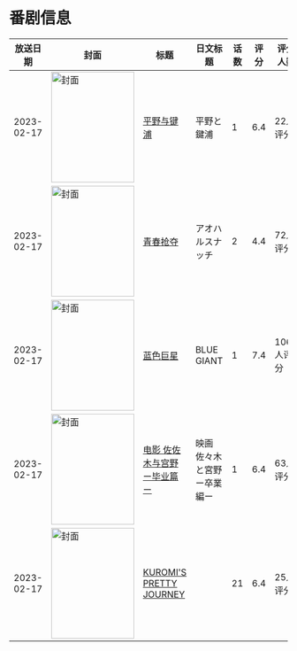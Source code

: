 # 番剧信息

|放送日期|封面|标题|日文标题|话数|评分|评分人数|
|---|---|---|---|---|---|---|
|2023-02-17|<img src="https://lain.bgm.tv/pic/cover/c/f9/40/391350_yT1Hg.jpg" alt="封面" style="width:150px;height:200px;object-fit:cover;">|[平野与键浦](https://bangumi.tv/subject/391350)|平野と鍵浦|1|6.4|22人评分|
|2023-02-17|<img src="https://bangumi.tv/img/no_icon_subject.png" alt="封面" style="width:150px;height:200px;object-fit:cover;">|[青春抢夺](https://bangumi.tv/subject/409258)|アオハルスナッチ|2|4.4|72人评分|
|2023-02-17|<img src="https://lain.bgm.tv/pic/cover/c/32/53/353792_VE3lM.jpg" alt="封面" style="width:150px;height:200px;object-fit:cover;">|[蓝色巨星](https://bangumi.tv/subject/353792)|BLUE GIANT|1|7.4|1069人评分|
|2023-02-17|<img src="https://lain.bgm.tv/pic/cover/c/fb/59/376008_JUtHw.jpg" alt="封面" style="width:150px;height:200px;object-fit:cover;">|[电影 佐佐木与宫野ー毕业篇ー](https://bangumi.tv/subject/376008)|映画 佐々木と宮野ー卒業編ー|1|6.4|63人评分|
|2023-02-17|<img src="https://lain.bgm.tv/pic/cover/c/69/28/420442_bmc5R.jpg" alt="封面" style="width:150px;height:200px;object-fit:cover;">|[KUROMI'S PRETTY JOURNEY](https://bangumi.tv/subject/420442)||21|6.4|25人评分|
